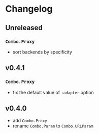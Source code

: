 # Changelog

## Unreleased

### `Combo.Proxy`

- sort backends by specificity

## v0.4.1

### `Combo.Proxy`

- fix the default value of `:adapter` option

## v0.4.0

- add `Combo.Proxy`
- rename `Combo.Param` to `Combo.URLParam`

